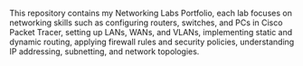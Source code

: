This repository contains my Networking Labs Portfolio, each lab focuses on networking skills such as configuring routers, switches, and PCs in Cisco Packet Tracer, setting up LANs, WANs, and VLANs, implementing static and dynamic routing, applying firewall rules and security policies, understanding IP addressing, subnetting, and network topologies.
